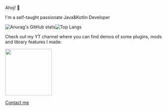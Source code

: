 Ahoj! 👋

I'm a self-taught passionate Java&Kotlin Developer

![Anurag's GitHub stats](https://github-readme-stats.vercel.app/api?username=Phoenix-Ra&show_icons=true&theme=radical)![Top Langs](https://github-readme-stats.vercel.app/api/top-langs/?username=Phoenix-Ra&size_weight=0.5&count_weight=0.5&langs_count=8&theme=radical)



<p>Check out my YT channel where you can find demos of some plugins,
mods and library features I made:

<p><a target="_blank" href="https://www.youtube.com/channel/UCPlvJUaG6ZfdYasCjSFHoqw" alt="YouTube">
    <img width=150px align="center" src="https://static.vecteezy.com/system/resources/thumbnails/022/721/714/small/youtube-logo-for-popular-online-media-content-creation-website-and-application-free-png.png">
</a></p></p>

<p><a target="_blank" href="https://discord.gg/R2Wk5ZRXxp" alt="Discord">
    Contact me
</a></p>
